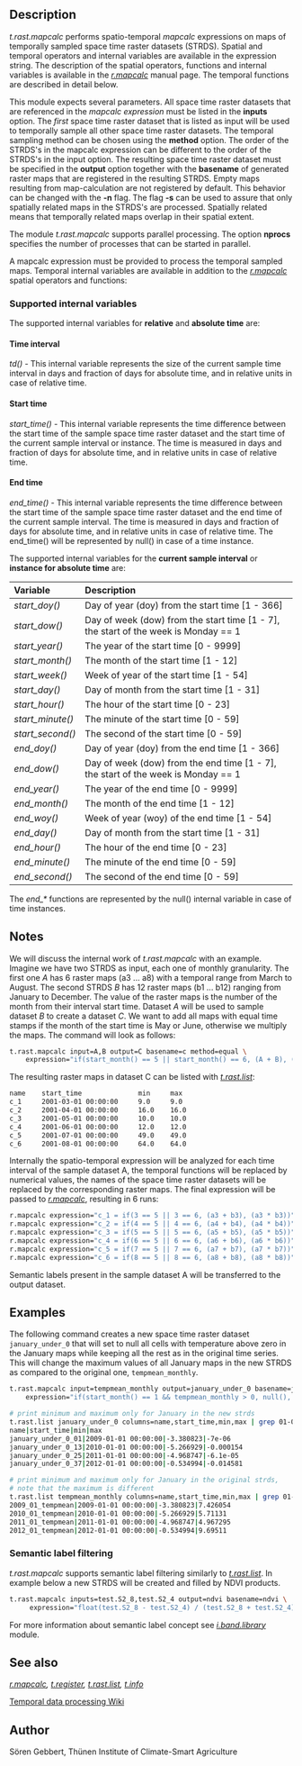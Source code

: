 ## Description

*t.rast.mapcalc* performs spatio-temporal *mapcalc* expressions on maps
of temporally sampled space time raster datasets (STRDS). Spatial and
temporal operators and internal variables are available in the
expression string. The description of the spatial operators, functions
and internal variables is available in the *[r.mapcalc](r.mapcalc.md)*
manual page. The temporal functions are described in detail below.

This module expects several parameters. All space time raster datasets
that are referenced in the *mapcalc expression* must be listed in the
**inputs** option. The *first* space time raster dataset that is listed
as input will be used to temporally sample all other space time raster
datasets. The temporal sampling method can be chosen using the
**method** option. The order of the STRDS's in the mapcalc expression
can be different to the order of the STRDS's in the input option. The
resulting space time raster dataset must be specified in the **output**
option together with the **basename** of generated raster maps that are
registered in the resulting STRDS. Empty maps resulting from
map-calculation are not registered by default. This behavior can be
changed with the **-n** flag. The flag **-s** can be used to assure that
only spatially related maps in the STRDS's are processed. Spatially
related means that temporally related maps overlap in their spatial
extent.

The module *t.rast.mapcalc* supports parallel processing. The option
**nprocs** specifies the number of processes that can be started in
parallel.

A mapcalc expression must be provided to process the temporal sampled
maps. Temporal internal variables are available in addition to the
*[r.mapcalc](r.mapcalc.md)* spatial operators and functions:


### Supported internal variables

The supported internal variables for **relative** and **absolute time** are:

#### Time interval

*td()* - This internal variable represents the size of the current
sample time interval in days and fraction of days for absolute time,
and in relative units in case of relative time.

#### Start time

*start_time()* - This internal variable represents the time difference
between the start time of the sample space time raster dataset and the start time of the current sample interval or instance. The time is measured in days and fraction of days for absolute time, and in relative units in case of relative time.

#### End time

*end_time()* - This internal variable represents the time difference between the start time of the sample space time raster dataset and the end time of the current sample interval. The time is measured in days and fraction of days for absolute time, and in relative units in case of relative time. The end_time() will be represented by null() in case of a time instance.

The supported internal variables for the **current sample interval** or
**instance for absolute time** are:

| **Variable**   | **Description**   |
|:-------------- |:----------------- |
| *start_doy()*| Day of year (doy) from the start time \[1 - 366\] |
| *start_dow()*| Day of week (dow) from the start time \[1 - 7\], the start of the week is Monday == 1 |
| *start_year()* | The year of the start time \[0 - 9999\] |
| *start_month()* |The month of the start time \[1 - 12\] |
| *start_week()* |Week of year of the start time \[1 - 54\] |
| *start_day()* |Day of month from the start time \[1 - 31\] |
| *start_hour()* |The hour of the start time \[0 - 23\] |
| *start_minute()* |The minute of the start time \[0 - 59\] |
|*start_second()* |The second of the start time \[0 - 59\] |
|*end_doy()* |Day of year (doy) from the end time \[1 - 366\] |
|*end_dow()* |Day of week (dow) from the end time \[1 - 7\], the start of the week is Monday == 1 |
|*end_year()* |The year of the end time \[0 - 9999\] |
|*end_month()* |The month of the end time \[1 - 12\] |
|*end_woy()* |Week of year (woy) of the end time \[1 - 54\] |
|*end_day()* |Day of month from the start time \[1 - 31\] |
|*end_hour()* |The hour of the end time \[0 - 23\] |
|*end_minute()* |The minute of the end time \[0 - 59\] |
|*end_second()* |The second of the end time \[0 - 59\] |

The *end\_\** functions are represented by the null() internal variable
in case of time instances.

## Notes

We will discuss the internal work of *t.rast.mapcalc* with an example.
Imagine we have two STRDS as input, each one of monthly granularity. The
first one *A* has 6 raster maps (a3 ... a8) with a temporal range from
March to August. The second STRDS *B* has 12 raster maps (b1 ... b12)
ranging from January to December. The value of the raster maps is the
number of the month from their interval start time. Dataset *A* will be
used to sample dataset *B* to create a dataset *C*. We want to add all
maps with equal time stamps if the month of the start time is May or
June, otherwise we multiply the maps. The command will look as follows:

```sh
t.rast.mapcalc input=A,B output=C basename=c method=equal \
    expression="if(start_month() == 5 || start_month() == 6, (A + B), (A * B))"
```

The resulting raster maps in dataset C can be listed with
*[t.rast.list](t.rast.list.md)*:

```sh
name    start_time              min     max
c_1     2001-03-01 00:00:00     9.0     9.0
c_2     2001-04-01 00:00:00     16.0    16.0
c_3     2001-05-01 00:00:00     10.0    10.0
c_4     2001-06-01 00:00:00     12.0    12.0
c_5     2001-07-01 00:00:00     49.0    49.0
c_6     2001-08-01 00:00:00     64.0    64.0
```

Internally the spatio-temporal expression will be analyzed for each time
interval of the sample dataset A, the temporal functions will be
replaced by numerical values, the names of the space time raster
datasets will be replaced by the corresponding raster maps. The final
expression will be passed to *[r.mapcalc](r.mapcalc.md)*, resulting in 6
runs:

```sh
r.mapcalc expression="c_1 = if(3 == 5 || 3 == 6, (a3 + b3), (a3 * b3))"
r.mapcalc expression="c_2 = if(4 == 5 || 4 == 6, (a4 + b4), (a4 * b4))"
r.mapcalc expression="c_3 = if(5 == 5 || 5 == 6, (a5 + b5), (a5 * b5))"
r.mapcalc expression="c_4 = if(6 == 5 || 6 == 6, (a6 + b6), (a6 * b6))"
r.mapcalc expression="c_5 = if(7 == 5 || 7 == 6, (a7 + b7), (a7 * b7))"
r.mapcalc expression="c_6 = if(8 == 5 || 8 == 6, (a8 + b8), (a8 * b8))"
```

Semantic labels present in the sample dataset A will be transferred to
the output dataset.

## Examples

The following command creates a new space time raster dataset
`january_under_0` that will set to null all cells with temperature above
zero in the January maps while keeping all the rest as in the original
time series. This will change the maximum values of all January maps in
the new STRDS as compared to the original one, `tempmean_monthly`.

```sh
t.rast.mapcalc input=tempmean_monthly output=january_under_0 basename=january_under_0 \
    expression="if(start_month() == 1 && tempmean_monthly > 0, null(), tempmean_monthly)"

# print minimum and maximum only for January in the new strds
t.rast.list january_under_0 columns=name,start_time,min,max | grep 01-01
name|start_time|min|max
january_under_0_01|2009-01-01 00:00:00|-3.380823|-7e-06
january_under_0_13|2010-01-01 00:00:00|-5.266929|-0.000154
january_under_0_25|2011-01-01 00:00:00|-4.968747|-6.1e-05
january_under_0_37|2012-01-01 00:00:00|-0.534994|-0.014581

# print minimum and maximum only for January in the original strds,
# note that the maximum is different
t.rast.list tempmean_monthly columns=name,start_time,min,max | grep 01-01
2009_01_tempmean|2009-01-01 00:00:00|-3.380823|7.426054
2010_01_tempmean|2010-01-01 00:00:00|-5.266929|5.71131
2011_01_tempmean|2011-01-01 00:00:00|-4.968747|4.967295
2012_01_tempmean|2012-01-01 00:00:00|-0.534994|9.69511
```

### Semantic label filtering

*t.rast.mapcalc* supports semantic label filtering similarly to
*[t.rast.list](t.rast.list.md#filtering-the-result-by-semantic-label)*.
In example below a new STRDS will be created and filled by NDVI
products.

```sh
t.rast.mapcalc inputs=test.S2_8,test.S2_4 output=ndvi basename=ndvi \
     expression="float(test.S2_8 - test.S2_4) / (test.S2_8 + test.S2_4)"
```

For more information about semantic label concept see
*[i.band.library](i.band.library.md)* module.

## See also

*[r.mapcalc](r.mapcalc.md), [t.register](t.register.md),
[t.rast.list](t.rast.list.md), [t.info](t.info.md)*

[Temporal data processing
Wiki](https://grasswiki.osgeo.org/wiki/Temporal_data_processing)

## Author

Sören Gebbert, Thünen Institute of Climate-Smart Agriculture
